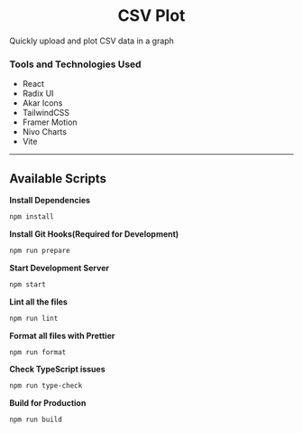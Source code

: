 <h1 align="center">
  CSV Plot
</h1>

Quickly upload and plot CSV data in a graph

### Tools and Technologies Used

- React
- Radix UI
- Akar Icons
- TailwindCSS
- Framer Motion
- Nivo Charts
- Vite

---

## Available Scripts

**Install Dependencies**

```bash
npm install
```

**Install Git Hooks(Required for Development)**

```bash
npm run prepare
```

**Start Development Server**

```bash
npm start
```

**Lint all the files**

```bash
npm run lint
```

**Format all files with Prettier**

```bash
npm run format
```

**Check TypeScript issues**

```bash
npm run type-check
```

**Build for Production**

```bash
npm run build
```
